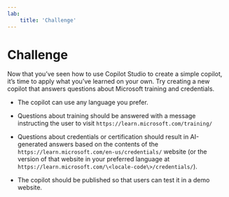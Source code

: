 ```yaml
---
lab:
    title: 'Challenge'
---
```


# Challenge

Now that you’ve seen how to use Copilot Studio to create a simple copilot, it’s
time to apply what you’ve learned on your own. Try creating a new copilot that
answers questions about Microsoft training and credentials.

-   The copilot can use any language you prefer.

-   Questions about training should be answered with a message instructing the
    user to visit `https://learn.microsoft.com/training/`

-   Questions about credentials or certification should result in AI-generated
    answers based on the contents of the
    `https://learn.microsoft.com/en-us/credentials/` website (or the version of
    that website in your preferred language at
    `https://learn.microsoft.com/\<locale-code\>/credentials/`).

-   The copilot should be published so that users can test it in a demo website.
